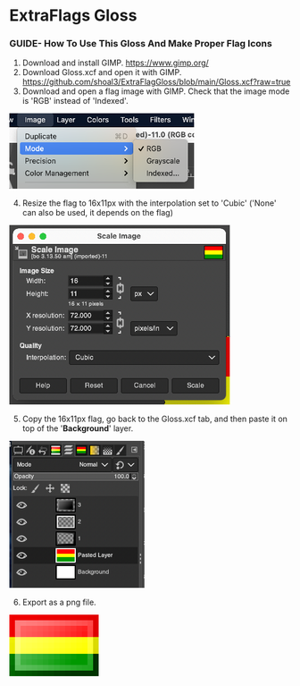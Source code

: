 # ExtraFlags Gloss

### GUIDE- How To Use This Gloss And Make Proper Flag Icons

1. Download and install GIMP. https://www.gimp.org/
2. Download Gloss.xcf and open it with GIMP. https://github.com/shoal3/ExtraFlagGloss/blob/main/Gloss.xcf?raw=true
3. Download and open a flag image with GIMP. Check that the image mode is 'RGB' instead of 'Indexed'.

![1](images/1.png)

4. Resize the flag to 16x11px with the interpolation set to 'Cubic' ('None' can also be used, it depends on the flag)

![2](images/2.png)

5. Copy the 16x11px flag, go back to the Gloss.xcf tab, and then paste it on top of the '**Background**' layer.

![3](images/3.png)

6. Export as a png file.

![4](images/Bolivia.png)
